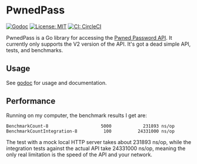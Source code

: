 # PwnedPass

[![Godoc](https://godoc.org/github.com/fharding1/pwnedpass?status.svg)](http://godoc.org/github.com/fharding1/pwnedpass)
[![License: MIT](https://img.shields.io/badge/License-MIT-yellow.svg)](https://opensource.org/licenses/MIT)
[![CI: CircleCI](https://circleci.com/gh/fharding1/pwnedpass.svg?style=svg)](https://circleci.com/gh/fharding1/pwnedpass)

PwnedPass is a Go library for accessing the [Pwned Password
API](https://haveibeenpwned.com/API/v2). It currently only supports the V2
version of the API. It's got a dead simple API, tests, and benchmarks.

## Usage

See [godoc](https://godoc.org/github.com/fharding1/pwnedpass) for usage and
documentation.

## Performance

Running on my computer, the benchmark results I get are:

    BenchmarkCount-8                    5000            231893 ns/op
    BenchmarkCountIntegration-8          100          24331000 ns/op

The test with a mock local HTTP server takes about 231893 ns/op, while the
integration tests against the actual API take 24331000 ns/op, meaning the only
real limitation is the speed of the API and your network.
